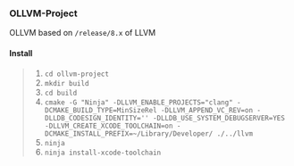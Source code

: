 ### OLLVM-Project

OLLVM based on  `/release/8.x` of LLVM

#### Install

> 1. `cd ollvm-project`
> 2. `mkdir build`
> 3. `cd build`
> 4. `cmake -G "Ninja" -DLLVM_ENABLE_PROJECTS="clang" -DCMAKE_BUILD_TYPE=MinSizeRel -DLLVM_APPEND_VC_REV=on -DLLDB_CODESIGN_IDENTITY='' -DLLDB_USE_SYSTEM_DEBUGSERVER=YES -DLLVM_CREATE_XCODE_TOOLCHAIN=on -DCMAKE_INSTALL_PREFIX=~/Library/Developer/ ./../llvm`
> 5. `ninja`
> 6. `ninja install-xcode-toolchain`

